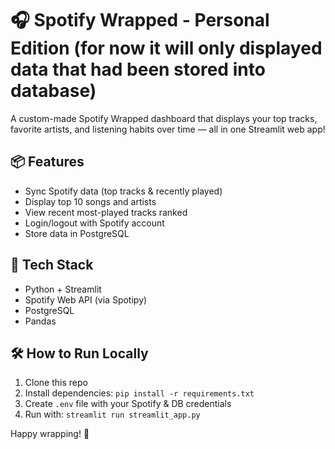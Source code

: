 # 🎧 Spotify Wrapped - Personal Edition (for now it will only displayed data that had been stored into database)

A custom-made Spotify Wrapped dashboard that displays your top tracks, favorite artists, and listening habits over time — all in one Streamlit web app!

## 📦 Features

- Sync Spotify data (top tracks & recently played)
- Display top 10 songs and artists
- View recent most-played tracks ranked
- Login/logout with Spotify account
- Store data in PostgreSQL

## 🚀 Tech Stack

- Python + Streamlit
- Spotify Web API (via Spotipy)
- PostgreSQL
- Pandas

## 🛠 How to Run Locally

1. Clone this repo
2. Install dependencies: `pip install -r requirements.txt`
3. Create `.env` file with your Spotify & DB credentials
4. Run with: `streamlit run streamlit_app.py`

Happy wrapping! 🎁
